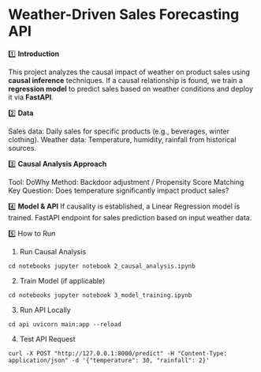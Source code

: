 # Weather-Driven Sales Forecasting API

1️⃣ **Introduction**

This project analyzes the causal impact of weather on product sales using **causal inference** techniques. If a causal relationship is found, we train a **regression model** to predict sales based on weather conditions and deploy it via **FastAPI**.

2️⃣ **Data**

Sales data: Daily sales for specific products (e.g., beverages, winter clothing).
Weather data: Temperature, humidity, rainfall from historical sources.


3️⃣ **Causal Analysis Approach**

Tool: DoWhy
Method: Backdoor adjustment / Propensity Score Matching
Key Question: Does temperature significantly impact product sales?


4️⃣ **Model & API**
If causality is established, a Linear Regression model is trained.
FastAPI endpoint for sales prediction based on input weather data.


5️⃣ How to Run

1. Run Causal Analysis

``
cd notebooks jupyter notebook 2_causal_analysis.ipynb
``

2. Train Model (if applicable)

``
cd notebooks jupyter notebook 3_model_training.ipynb
``

3. Run API Locally

``
cd api uvicorn main:app --reload
``

4. Test API Request

``
curl -X POST "http://127.0.0.1:8000/predict" -H "Content-Type: application/json" -d '{"temperature": 30, "rainfall": 2}'
``
